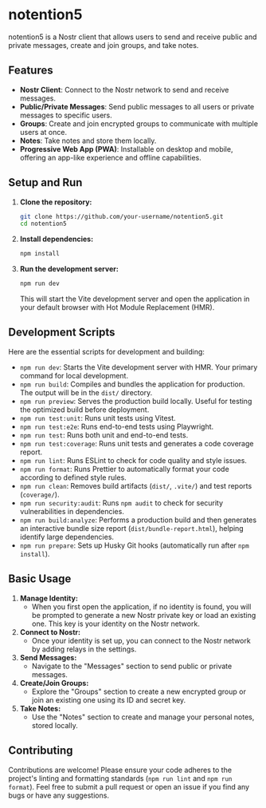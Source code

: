 # notention5

notention5 is a Nostr client that allows users to send and receive public and private messages, create and join groups, and take notes.

## Features

-   **Nostr Client**: Connect to the Nostr network to send and receive messages.
-   **Public/Private Messages**: Send public messages to all users or private messages to specific users.
-   **Groups**: Create and join encrypted groups to communicate with multiple users at once.
-   **Notes**: Take notes and store them locally.
-   **Progressive Web App (PWA)**: Installable on desktop and mobile, offering an app-like experience and offline capabilities.

## Setup and Run

1.  **Clone the repository:**
    ```bash
    git clone https://github.com/your-username/notention5.git
    cd notention5
    ```
2.  **Install dependencies:**
    ```bash
    npm install
    ```
3.  **Run the development server:**
    ```bash
    npm run dev
    ```
    This will start the Vite development server and open the application in your default browser with Hot Module Replacement (HMR).

## Development Scripts

Here are the essential scripts for development and building:

-   `npm run dev`: Starts the Vite development server with HMR. Your primary command for local development.
-   `npm run build`: Compiles and bundles the application for production. The output will be in the `dist/` directory.
-   `npm run preview`: Serves the production build locally. Useful for testing the optimized build before deployment.
-   `npm run test:unit`: Runs unit tests using Vitest.
-   `npm run test:e2e`: Runs end-to-end tests using Playwright.
-   `npm run test`: Runs both unit and end-to-end tests.
-   `npm run test:coverage`: Runs unit tests and generates a code coverage report.
-   `npm run lint`: Runs ESLint to check for code quality and style issues.
-   `npm run format`: Runs Prettier to automatically format your code according to defined style rules.
-   `npm run clean`: Removes build artifacts (`dist/`, `.vite/`) and test reports (`coverage/`).
-   `npm run security:audit`: Runs `npm audit` to check for security vulnerabilities in dependencies.
-   `npm run build:analyze`: Performs a production build and then generates an interactive bundle size report (`dist/bundle-report.html`), helping identify large dependencies.
-   `npm run prepare`: Sets up Husky Git hooks (automatically run after `npm install`).

## Basic Usage

1.  **Manage Identity:**
    -   When you first open the application, if no identity is found, you will be prompted to generate a new Nostr private key or load an existing one. This key is your identity on the Nostr network.
2.  **Connect to Nostr:**
    -   Once your identity is set up, you can connect to the Nostr network by adding relays in the settings.
3.  **Send Messages:**
    -   Navigate to the "Messages" section to send public or private messages.
4.  **Create/Join Groups:**
    -   Explore the "Groups" section to create a new encrypted group or join an existing one using its ID and secret key.
5.  **Take Notes:**
    -   Use the "Notes" section to create and manage your personal notes, stored locally.

## Contributing

Contributions are welcome! Please ensure your code adheres to the project's linting and formatting standards (`npm run lint` and `npm run format`). Feel free to submit a pull request or open an issue if you find any bugs or have any suggestions.

